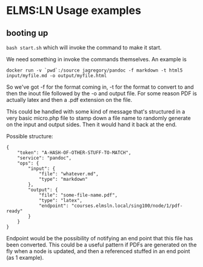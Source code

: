 # ELMS:LN Usage examples

## booting up
`bash start.sh` which will invoke the command to make it start.

We need something in invoke the commands themselves. An example is
```
docker run -v `pwd`:/source jagregory/pandoc -f markdown -t html5 input/myfile.md -o output/myfile.html
```

So we've got -f for the format coming in, -t for the format to convert to and then the inout file followed by the -o and output file. For some reason PDF is actually latex and then a .pdf extension on the file.

This could be handled with some kind of message that's structured in a very basic micro.php file to stamp down a file name to randomly generate on the input and output sides. Then it would hand it back at the end.

Possible structure:
```
{
    "token": "A-HASH-OF-OTHER-STUFF-TO-MATCH",
    "service": "pandoc",
    "ops": {
        "input": {
            "file": "whatever.md",
            "type": "markdown"
        },
        "output": {
            "file": "some-file-name.pdf",
            "type": "latex",
            "endpoint": "courses.elmsln.local/sing100/node/1/pdf-ready"
        }
    }
}
```

Endpoint would be the possibility of notifying an end point that this file has been converted. This could be a useful pattern if PDFs are generated on the fly when a node is updated, and then a referenced stuffed in an end point (as 1 example).
